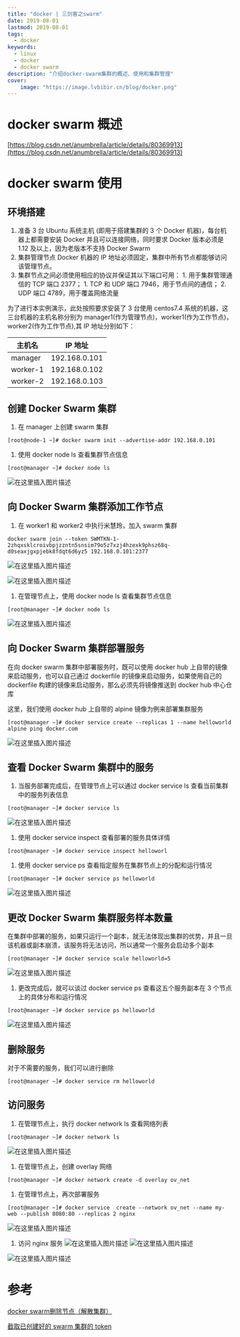 ```yaml
---
title: "docker | 三剑客之swarm" 
date: 2019-08-01
lastmod: 2019-08-01
tags: 
  - docker
keywords:
  - linux
  - docker
  - docker swarm
description: "介绍docker-swarm集群的概述、使用和集群管理" 
cover:
    image: "https://image.lvbibir.cn/blog/docker.png" 
---
```


# docker swarm 概述

[https://blog.csdn.net/anumbrella/article/details/80369913](https://blog.csdn.net/anumbrella/article/details/80369913)

# docker swarm 使用

## 环境搭建

1. 准备 3 台 Ubuntu 系统主机 (即用于搭建集群的 3 个 Docker 机器)，每台机器上都需要安装 Docker 并且可以连接网络，同时要求 Docker 版本必须是 1.12 及以上，因为老版本不支持 Docker Swarm
2. 集群管理节点 Docker 机器的 IP 地址必须固定，集群中所有节点都能够访问该管理节点。
3. 集群节点之间必须使用相应的协议并保证其以下端口可用：
   		1. 用于集群管理通信的 TCP 端口 2377；
		1. TCP 和 UDP 端口 7946，用于节点间的通信；
		2. UDP 端口 4789，用于覆盖网络流量

为了进行本实例演示，此处按照要求安装了 3 台使用 centos7.4 系统的机器，这三台机器的主机名称分别为 manager1(作为管理节点)，worker1(作为工作节点)，worker2(作为工作节点),其 IP 地址分别如下：

| 主机名   | IP 地址        |
| -------- | ------------- |
| manager  | 192.168.0.101 |
| worker-1 | 192.168.0.102 |
| worker-2 | 192.168.0.103 |

## 创建 Docker Swarm 集群

1. 在 manager 上创建 swarm 	集群

```textile
[root@node-1 ~]# docker swarm init --advertise-addr 192.168.0.101
```

1. 使用 docker node ls 查看集群节点信息

```textile
[root@manager ~]# docker node ls
```

![在这里插入图片描述](https://image.lvbibir.cn/blog/20190821213137271.png)

## 向 Docker Swarm 集群添加工作节点

1. 在 worker1 和 worker2 中执行米慧玲，加入 swarm 集群

```textile
docker swarm join --token SWMTKN-1-2zhqxsklcroivbpjzzntn5snsim79o5z7xzj4hzexk9phsz68q-d0seaxjgxpjebk8fdqt6d6yz5 192.168.0.101:2377
```

![在这里插入图片描述](https://image.lvbibir.cn/blog/20190821214343274.png)

![在这里插入图片描述](https://image.lvbibir.cn/blog/20190821214404237.png)

1. 在管理节点上，使用 docker node ls 查看集群节点信息

```textile
[root@manager ~]# docker node ls
```

![在这里插入图片描述](https://image.lvbibir.cn/blog/20190821214938383.png)

## 向 Docker Swarm 集群部署服务

在向 docker swarm 集群中部署服务时，既可以使用 docker hub 上自带的镜像来启动服务，也可以自己通过 dockerfile 的镜像来启动服务，如果使用自己的 dockerfile 构建的镜像来启动服务，那么必须先将镜像推送到 docker hub 中心仓库

这里，我们使用 docker hub 上自带的 alpine 镜像为例来部署集群服务

```textile
[root@manager ~]# docker service create --replicas 1 --name helloworld alpine ping docker.com
```

![在这里插入图片描述](https://image.lvbibir.cn/blog/20190821215535816.png)

## 查看 Docker Swarm 集群中的服务

1. 当服务部署完成后，在管理节点上可以通过 docker service ls 查看当前集群中的服务列表信息

```textile
[root@manager ~]# docker service ls
```

![在这里插入图片描述](https://image.lvbibir.cn/blog/20190821215734721.png)

1. 使用 docker service inspect 查看部署的服务具体详情

```textile
[root@manager ~]# docker service inspect helloworl
```

1. 使用 docker service ps 查看指定服务在集群节点上的分配和运行情况

```textile
[root@manager ~]# docker service ps helloworld
```

![在这里插入图片描述](https://image.lvbibir.cn/blog/2019082122023695.png)

## 更改 Docker Swarm 集群服务样本数量

在集群中部署的服务，如果只运行一个副本，就无法体现出集群的优势，并且一旦该机器或副本崩溃，该服务将无法访问，所以通常一个服务会启动多个副本

```textile
[root@manager ~]# docker service scale helloworld=5
```

![在这里插入图片描述](https://image.lvbibir.cn/blog/2019082122061749.png)

1. 更改完成后，就可以谈过 docker service ps 查看这五个服务副本在 3 个节点上的具体分布和运行情况

```textile
[root@manager ~]# docker service ps helloworld
```

![在这里插入图片描述](https://image.lvbibir.cn/blog/20190821220742171.png)

## 删除服务

对于不需要的服务，我们可以进行删除

```textile
[root@manager ~]# docker service rm helloworld
```

## 访问服务

1. 在管理节点上，执行 docker network ls 查看网络列表

```textile
[root@manager ~]# docker network ls
```

![在这里插入图片描述](https://image.lvbibir.cn/blog/20190821221031576.png)

1. 在管理节点上，创建 overlay 网络

```textile
[root@manager ~]# docker network create -d overlay ov_net
```

1. 在管理节点上，再次部署服务

```textile
[root@manager ~]# docker service  create --network ov_net --name my-web --publish 8080:80 --replicas 2 nginx
```

![在这里插入图片描述](https://image.lvbibir.cn/blog/20190821222655390.png)

1. 访问 nginx 服务
![在这里插入图片描述](https://image.lvbibir.cn/blog/20190821223028930.png)
![在这里插入图片描述](https://image.lvbibir.cn/blog/20190821223039274.png)

![在这里插入图片描述](https://image.lvbibir.cn/blog/20190821223050917.png)

# 参考

[docker swarm删除节点（解散集群）](https://blog.csdn.net/xiunai78/article/details/89471100)

[截取已创建好的 swarm 集群的 token](https://blog.csdn.net/CSDN_duomaomao/article/details/73393541)

